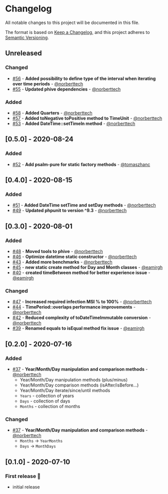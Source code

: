 # Changelog

All notable changes to this project will be documented in this file.

The format is based on [Keep a Changelog](https://keepachangelog.com/en/1.0.0/),
and this project adheres to [Semantic Versioning](https://semver.org/spec/v2.0.0.html).

## Unreleased

### Changed
- [#56](https://github.com/aeon-php/calendar/pull/56) - **Added possibility to define type of the interval when iterating over time periods** - [@norberttech](https://github.com/norberttech)
- [#55](https://github.com/aeon-php/calendar/pull/55) - **Updated phive dependencies** - [@norberttech](https://github.com/norberttech)

### Added 
- [#58](https://github.com/aeon-php/calendar/pull/58) - **Added Quarters** - [@norberttech](https://github.com/norberttech)
- [#57](https://github.com/aeon-php/calendar/pull/57) - **Added toNegative toPositive method to TimeUnit** - [@norberttech](https://github.com/norberttech)
- [#53](https://github.com/aeon-php/calendar/pull/53) - **Added DateTime::setTimeIn method** - [@norberttech](https://github.com/norberttech)

## [0.5.0] - 2020-08-24
### Added 
- [#52](https://github.com/aeon-php/calendar/pull/52) - **Add psalm-pure for static factory methods** - [@tomaszhanc](https://github.com/tomaszhanc)

## [0.4.0] - 2020-08-15
### Added
- [#51](https://github.com/aeon-php/calendar/pull/51) - **Added DateTime setTime and setDay methods** - [@norberttech](https://github.com/norberttech)
- [#49](https://github.com/aeon-php/calendar/pull/49) - **Updated phpunit to version ^9.3** - [@norberttech](https://github.com/norberttech)

## [0.3.0] - 2020-08-01
### Added
- [#48](https://github.com/aeon-php/calendar/pull/48) - **Moved tools to phive**  - [@norberttech](https://github.com/norberttech)
- [#46](https://github.com/aeon-php/calendar/pull/46) - **Optimize datetime static constructor**  - [@norberttech](https://github.com/norberttech)
- [#43](https://github.com/aeon-php/calendar/pull/43) - **Added more benchmarks** - [@norberttech](https://github.com/norberttech)
- [#45](https://github.com/aeon-php/calendar/pull/45) - **new static create  method for Day and Month classes** - [@eamirgh](https://github.com/eamirgh)
- [#40](https://github.com/aeon-php/calendar/pull/40) - **created timeBetween method for better experience issue** - [@eamirgh](https://github.com/eamirgh)

### Changed
- [#47](https://github.com/aeon-php/calendar/pull/47) - **Increased required infection MSI % to 100%** - [@norberttech](https://github.com/norberttech)
- [#44](https://github.com/aeon-php/calendar/pull/44) - **TimePeriod::overlaps performance improvements** - [@norberttech](https://github.com/norberttech)
- [#42](https://github.com/aeon-php/calendar/pull/42) - **Reduced complexity of toDateTimeImmutable conversion** - [@norberttech](https://github.com/norberttech)
- [#39](https://github.com/aeon-php/calendar/pull/39) - **Renamed equals to isEqual method fix issue** - [@eamirgh](https://github.com/eamirgh)

## [0.2.0] - 2020-07-16
### Added

- [#37](https://github.com/aeon-php/calendar/pull/37) - **Year/Month/Day manipulation and comparison methods** - [@norberttech](https://github.com/norberttech)
  - Year/Month/Day manipulation methods (plus/minus)
  - Year/Month/Day comparison methods (isAfter/isBefore...) 
   - Year/Month/Day iterate/since/until methods
  - `Years` - collection of years
  - `Days` - collection of days
  - `Months` - collection of months 
  
  
### Changed
- [#37](https://github.com/aeon-php/calendar/pull/37) - **Year/Month/Day manipulation and comparison methods** - [@norberttech](https://github.com/norberttech)
  - `Months` -> `YearMonths` 
  - `Days` -> `MonthDays` 
  
## [0.1.0] - 2020-07-10
### First release :tada:
- initial release
